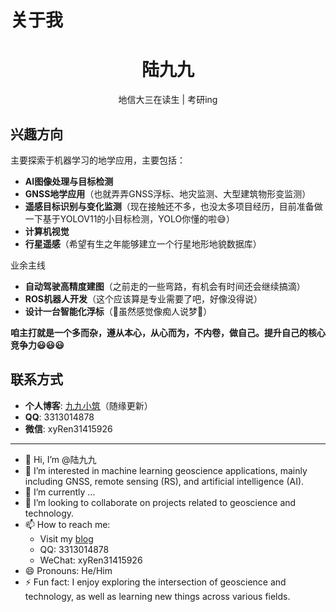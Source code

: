 # 关于我

<div align="center">
  <h1>陆九九</h1>
  <p>地信大三在读生 | 考研ing</p>
</div>

## 兴趣方向

主要探索于机器学习的地学应用，主要包括：
- **AI图像处理与目标检测**
- **GNSS地学应用**（也就弄弄GNSS浮标、地灾监测、大型建筑物形变监测）
- **遥感目标识别与变化监测**（现在接触还不多，也没太多项目经历，目前准备做一下基于YOLOV11的小目标检测，YOLO你懂的啦😅）
- **计算机视觉**
- **行星遥感**（希望有生之年能够建立一个行星地形地貌数据库）


业余主线
- **自动驾驶高精度建图**（之前走的一些弯路，有机会有时间还会继续搞滴）
- **ROS机器人开发**（这个应该算是专业需要了吧，好像没得说）
- **设计一台智能化浮标**（🤣虽然感觉像痴人说梦🤣）

**咱主打就是一个多而杂，遵从本心，从心而为，不内卷，做自己。提升自己的核心竞争力😃😃😃**

## 联系方式

- **个人博客**: [九九小筑](http://www.luiujiu.site)（随缘更新）
- **QQ**: 3313014878
- **微信**: xyRen31415926

---

- 👋 Hi, I’m @陆九九
- 👀 I’m interested in machine learning geoscience applications, mainly including GNSS, remote sensing (RS), and artificial intelligence (AI).
- 🌱 I’m currently ...
- 💞️ I’m looking to collaborate on projects related to geoscience and technology.
- 📫 How to reach me: 
  - Visit my [blog](http://www.luiujiu.site)
  - QQ: 3313014878
  - WeChat: xyRen31415926
- 😄 Pronouns: He/Him
- ⚡ Fun fact: I enjoy exploring the intersection of geoscience and technology, as well as learning new things across various fields.

<!---
nikofoy/nikofoy is a ✨ special ✨ repository because its `README.md` (this file) appears on your GitHub profile.
You can click the Preview link to take a look at your changes.
--->
